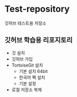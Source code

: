 # Test-repository
깃허브 테스트용 저장소

## 깃허브 학습용 리포지토리
- 깃 설치
- 깃허브 가입
- TortoiseGit 설치
  - 기본 설치 64bit
  - 한국어 팩 설치
  - 기본 설정
- 로컬 저장소 복제